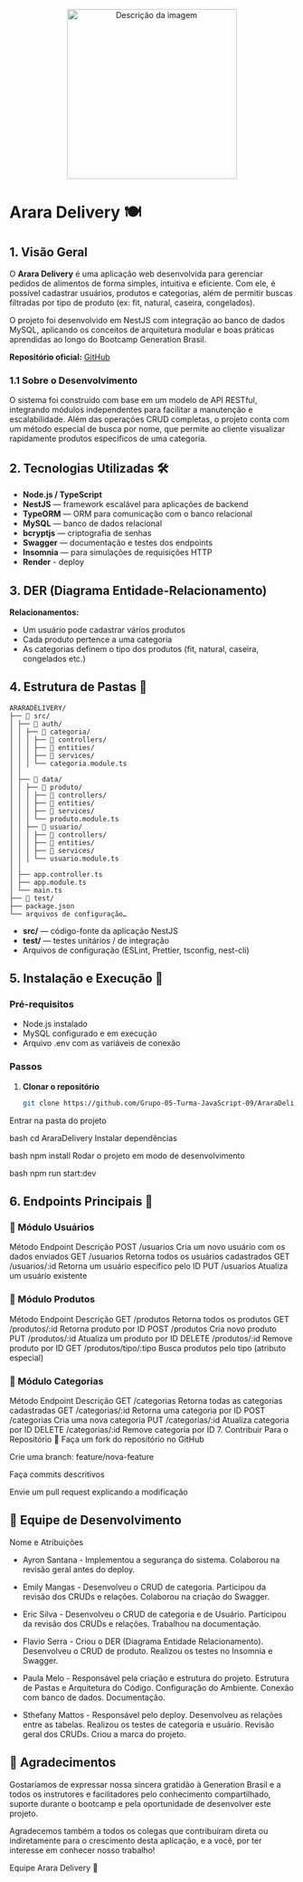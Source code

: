 <p align="center">
  <img src="https://drive.google.com/uc?export=view&id=1CL091RLJE4ygRF8oOssy7TZi62NoV_aV" width="300" alt="Descrição da imagem">
</p>

# Arara Delivery 🍽️

## 1. Visão Geral

O **Arara Delivery** é uma aplicação web desenvolvida para gerenciar pedidos de alimentos de forma simples, intuitiva e eficiente. Com ele, é possível cadastrar usuários, produtos e categorias, além de permitir buscas filtradas por tipo de produto (ex: fit, natural, caseira, congelados).

O projeto foi desenvolvido em NestJS com integração ao banco de dados MySQL, aplicando os conceitos de arquitetura modular e boas práticas aprendidas ao longo do Bootcamp Generation Brasil.

**Repositório oficial:** [GitHub](https://github.com/Grupo-05-Turma-JavaScript-09/AraraDelivery.git)

### 1.1 Sobre o Desenvolvimento

O sistema foi construído com base em um modelo de API RESTful, integrando módulos independentes para facilitar a manutenção e escalabilidade. Além das operações CRUD completas, o projeto conta com um método especial de busca por nome, que permite ao cliente visualizar rapidamente produtos específicos de uma categoria.

## 2. Tecnologias Utilizadas 🛠️

- **Node.js / TypeScript**
- **NestJS** — framework escalável para aplicações de backend
- **TypeORM** — ORM para comunicação com o banco relacional
- **MySQL** — banco de dados relacional
- **bcryptjs** — criptografia de senhas
- **Swagger** — documentação e testes dos endpoints
- **Insomnia** — para simulações de requisições HTTP
- **Render** - deploy

## 3. DER (Diagrama Entidade-Relacionamento)

**Relacionamentos:**
- Um usuário pode cadastrar vários produtos
- Cada produto pertence a uma categoria
- As categorias definem o tipo dos produtos (fit, natural, caseira, congelados etc.)

## 4. Estrutura de Pastas 📁

````
ARARADELIVERY/
├── 📁 src/
│ ├── 📁 auth/
│ │ ├── 📁 categoria/
│ │ │ ├── 📁 controllers/
│ │ │ ├── 📁 entities/
│ │ │ ├── 📁 services/
│ │ │ └── categoria.module.ts
│ │
│ ├── 📁 data/
│ │ ├── 📁 produto/
│ │ │ ├── 📁 controllers/
│ │ │ ├── 📁 entities/
│ │ │ ├── 📁 services/
│ │ │ └── produto.module.ts
│ │ ├── 📁 usuario/
│ │ │ ├── 📁 controllers/
│ │ │ ├── 📁 entities/
│ │ │ ├── 📁 services/
│ │ │ └── usuario.module.ts
│ │
│ ├── app.controller.ts
│ ├── app.module.ts
│ └── main.ts
├── 📁 test/
├── package.json
└── arquivos de configuração…
````

- **src/** — código-fonte da aplicação NestJS
- **test/** — testes unitários / de integração
- Arquivos de configuração (ESLint, Prettier, tsconfig, nest-cli)

## 5. Instalação e Execução 🚀

### Pré-requisitos

- Node.js instalado
- MySQL configurado e em execução
- Arquivo .env com as variáveis de conexão

### Passos

1. **Clonar o repositório**
   ```bash
   git clone https://github.com/Grupo-05-Turma-JavaScript-09/AraraDelivery.git


Entrar na pasta do projeto

bash
cd AraraDelivery
Instalar dependências

bash
npm install
Rodar o projeto em modo de desenvolvimento

bash
npm run start:dev

## 6. Endpoints Principais 🔌

### 👥 Módulo Usuários

Método	Endpoint	Descrição
POST	/usuarios	Cria um novo usuário com os dados enviados
GET	/usuarios	Retorna todos os usuários cadastrados
GET	/usuarios/:id	Retorna um usuário específico pelo ID
PUT	/usuarios	Atualiza um usuário existente

### 🍔 Módulo Produtos

Método	Endpoint	Descrição
GET	/produtos	Retorna todos os produtos
GET	/produtos/:id	Retorna produto por ID
POST	/produtos	Cria novo produto
PUT	/produtos/:id	Atualiza um produto por ID
DELETE	/produtos/:id	Remove produto por ID
GET	/produtos/tipo/:tipo	Busca produtos pelo tipo (atributo especial)

### 📑 Módulo Categorias

Método	Endpoint	Descrição
GET	/categorias	Retorna todas as categorias cadastradas
GET	/categorias/:id	Retorna uma categoria por ID
POST	/categorias	Cria uma nova categoria
PUT	/categorias/:id	Atualiza categoria por ID
DELETE	/categorias/:id	Remove categoria por ID
7. Contribuir Para o Repositório 🤝
Faça um fork do repositório no GitHub

Crie uma branch: feature/nova-feature

Faça commits descritivos

Envie um pull request explicando a modificação

## 👥 Equipe de Desenvolvimento 

Nome e	Atribuições

 - Ayron Santana -	Implementou a segurança do sistema. Colaborou na revisão geral antes do deploy.
 
- Emily Mangas -	Desenvolveu o CRUD de categoria. Participou da revisão dos CRUDs e relações. Colaborou na criação do Swagger.

- Eric Silva -	Desenvolveu o CRUD de categoria e de Usuário. Participou da revisão dos CRUDs e relações. Trabalhou na documentação.

- Flavio Serra -	Criou o DER (Diagrama Entidade Relacionamento). Desenvolveu o CRUD de produto. Realizou os testes no Insomnia e Swagger.

- Paula Melo -	Responsável pela criação e estrutura do projeto. Estrutura de Pastas e Arquitetura do Código. Configuração do Ambiente. Conexão com banco de dados. Documentação.

- Sthefany Mattos -	Responsável pelo deploy. Desenvolveu as relações entre as tabelas. Realizou os testes de categoria e usuário. Revisão geral dos CRUDs. Criou a marca do projeto.

## 🎯 Agradecimentos
Gostaríamos de expressar nossa sincera gratidão à Generation Brasil e a todos os instrutores e facilitadores pelo conhecimento compartilhado, suporte durante o bootcamp e pela oportunidade de desenvolver este projeto.

Agradecemos também a todos os colegas que contribuíram direta ou indiretamente para o crescimento desta aplicação, e a você, por ter interesse em conhecer nosso trabalho!

Equipe Arara Delivery 🦜






